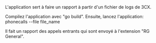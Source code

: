 L'application sert à faire un rapport à partir d'un fichier de logs de 3CX.

Compilez l'application avec "go build".
Ensuite, lancez l'application: phonecalls --file file_name

Il fait un rapport des appels entrants qui sont envoyé à l'extension "RG General".